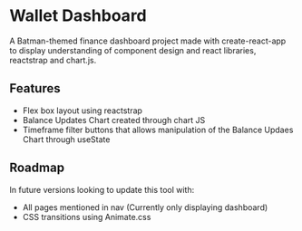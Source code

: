 # Wallet Dashboard

A Batman-themed finance dashboard project made with create-react-app to display understanding of component design and react libraries, reactstrap and chart.js.

## Features

- Flex box layout using reactstrap
- Balance Updates Chart created through chart JS
- Timeframe filter buttons that allows manipulation of the Balance Updaes Chart through useState

## Roadmap

In future versions looking to update this tool with:

- All pages mentioned in nav (Currently only displaying dashboard)
- CSS transitions using Animate.css

